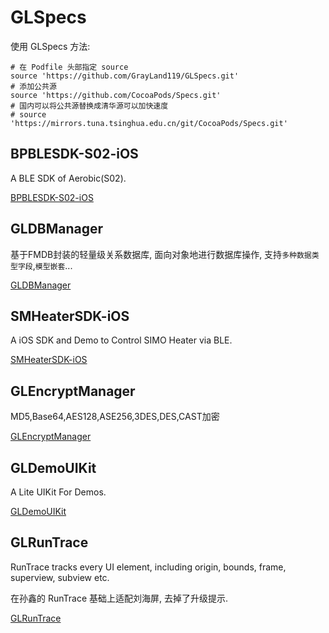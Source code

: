 # GLSpecs

使用 GLSpecs 方法:

```
# 在 Podfile 头部指定 source
source 'https://github.com/GrayLand119/GLSpecs.git'
# 添加公共源
source 'https://github.com/CocoaPods/Specs.git'
# 国内可以将公共源替换成清华源可以加快速度
# source 'https://mirrors.tuna.tsinghua.edu.cn/git/CocoaPods/Specs.git'
```

## BPBLESDK-S02-iOS
A BLE SDK of Aerobic(S02).

[BPBLESDK-S02-iOS](https://github.com/BodyPlusTechnology/BPBLESDK-S02-iOS)

## GLDBManager
基于FMDB封装的轻量级关系数据库, 面向对象地进行数据库操作, 支持`多种数据类型字段`,`模型嵌套`...

[GLDBManager](https://github.com/GrayLand119/GLDBManager)

## SMHeaterSDK-iOS
A iOS SDK and Demo to Control SIMO Heater via BLE.

[SMHeaterSDK-iOS](https://github.com/Shenzhen-Simo-Technology-co-LTD/SMHeaterSDK-iOS)

## GLEncryptManager
MD5,Base64,AES128,ASE256,3DES,DES,CAST加密

[GLEncryptManager](https://github.com/GrayLand119/GLEncryptManager)

## GLDemoUIKit
A Lite UIKit For Demos.

[GLDemoUIKit](https://github.com/GrayLand119/GLDemoUIKit)

## GLRunTrace
RunTrace tracks every UI element, including origin, bounds, frame, superview, subview etc.

在孙鑫的 RunTrace 基础上适配刘海屏, 去掉了升级提示.

[GLRunTrace](https://github.com/GrayLand119/GLRunTrace)

